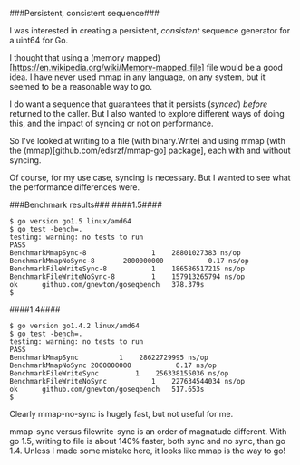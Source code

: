 
###Persistent, consistent sequence###

I was interested in creating a persistent, *consistent* sequence generator for a uint64 for Go.

I thought that using a (memory mapped)[https://en.wikipedia.org/wiki/Memory-mapped_file] file would be a good idea.
I have never used mmap in any language, on any system, but it seemed to be a reasonable way to go.

I do want a sequence that guarantees that it persists (*synced*) _before_ returned to the caller.
But I also wanted to explore different ways of doing this, and the impact of syncing or not on performance.

So I've looked at writing to a file (with binary.Write) and using mmap (with the (mmap)[github.com/edsrzf/mmap-go] package], each with and without syncing.

Of course, for my use case, syncing is necessary.
But I wanted to see what the performance differences were.

###Benchmark results###
####1.5####
```
$ go version go1.5 linux/amd64
$ go test -bench=.
testing: warning: no tests to run
PASS
BenchmarkMmapSync-8       	       1	28801027383 ns/op
BenchmarkMmapNoSync-8     	2000000000	         0.17 ns/op
BenchmarkFileWriteSync-8  	       1	186586517215 ns/op
BenchmarkFileWriteNoSync-8	       1	157913265794 ns/op
ok  	github.com/gnewton/goseqbench	378.379s
$
```

####1.4####
```
$ go version go1.4.2 linux/amd64
$ go test -bench=.
testing: warning: no tests to run
PASS
BenchmarkMmapSync	       1	28622729995 ns/op
BenchmarkMmapNoSync	2000000000	         0.17 ns/op
BenchmarkFileWriteSync	       1	256338155036 ns/op
BenchmarkFileWriteNoSync	       1	227634544034 ns/op
ok  	github.com/gnewton/goseqbench	517.653s
$

```

Clearly mmap-no-sync is hugely fast, but not useful for me.

mmap-sync versus filewrite-sync is an order of magnatude different.
With go 1.5, writing to file is about 140% faster, both sync and no sync, than go 1.4.
Unless I made some mistake here, it looks like mmap is the way to go!

